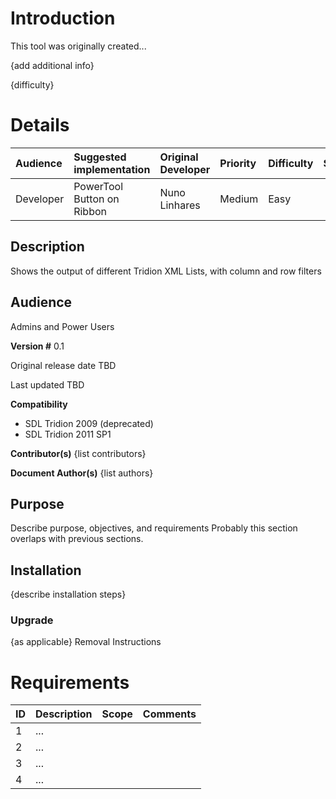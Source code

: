 # Introduction #
This tool was originally created...

{add additional info}

{difficulty}

# Details #

|Audience|Suggested implementation|Original Developer|Priority|Difficulty|Status|Notes|
|:-------|:-----------------------|:-----------------|:-------|:---------|:-----|:----|
|Developer|PowerTool Button on Ribbon|Nuno Linhares|Medium|Easy|  |  |

## Description ##
Shows the output of different Tridion XML Lists, with column and row filters

## Audience ##
Admins and Power Users


**Version #**
0.1

Original release date
TBD

Last updated
TBD

**Compatibility**
  * SDL Tridion 2009 (deprecated)
  * SDL Tridion 2011 SP1

**Contributor(s)**
{list contributors}

**Document Author(s)**
{list authors}

## Purpose ##
Describe purpose, objectives, and requirements
Probably this section overlaps with previous sections.

## Installation ##
{describe installation steps}

### Upgrade ###
{as applicable}
Removal Instructions

# Requirements #
| ID | Description | Scope | Comments |
|:---|:------------|:------|:---------|
| 1 | ... |  |  |
| 2 | ... |  |  |
| 3 | ... |  |  |
| 4 | ... |  |  |